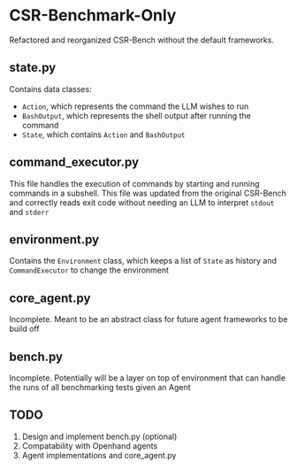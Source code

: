 # CSR-Benchmark-Only

Refactored and reorganized CSR-Bench without the default frameworks.

## state.py
Contains data classes:
- `Action`, which represents the command the LLM wishes to run
- `BashOutput`, which represents the shell output after running the command
- `State`, which contains `Action` and `BashOutput`

## command_executor.py
This file handles the execution of commands by starting and running commands in a subshell. This file was updated from the original CSR-Bench and correctly reads exit code without needing an LLM to interpret `stdout` and `stderr`

## environment.py
Contains the `Environment` class, which keeps a list of `State` as history and `CommandExecutor` to change the environment

## core_agent.py
Incomplete. Meant to be an abstract class for future agent frameworks to be build off

## bench.py
Incomplete. Potentially will be a layer on top of environment that can handle the runs of all benchmarking tests given an Agent

## TODO
1. Design and implement bench.py (optional)
2. Compatability with Openhand agents
3. Agent implementations and core_agent.py
